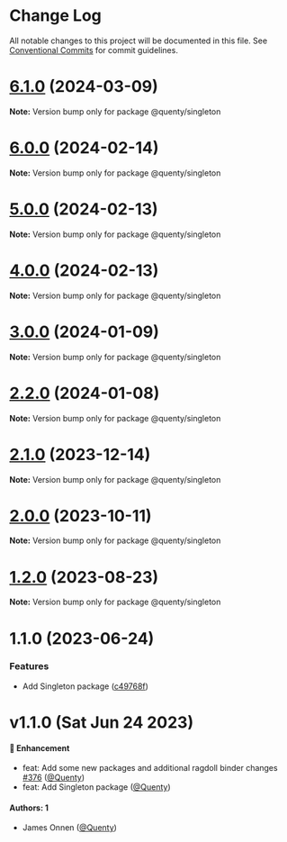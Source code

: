 # Change Log

All notable changes to this project will be documented in this file.
See [Conventional Commits](https://conventionalcommits.org) for commit guidelines.

# [6.1.0](https://github.com/Quenty/NevermoreEngine/compare/@quenty/singleton@6.0.0...@quenty/singleton@6.1.0) (2024-03-09)

**Note:** Version bump only for package @quenty/singleton





# [6.0.0](https://github.com/Quenty/NevermoreEngine/compare/@quenty/singleton@5.0.0...@quenty/singleton@6.0.0) (2024-02-14)

**Note:** Version bump only for package @quenty/singleton





# [5.0.0](https://github.com/Quenty/NevermoreEngine/compare/@quenty/singleton@4.0.0...@quenty/singleton@5.0.0) (2024-02-13)

**Note:** Version bump only for package @quenty/singleton





# [4.0.0](https://github.com/Quenty/NevermoreEngine/compare/@quenty/singleton@3.0.0...@quenty/singleton@4.0.0) (2024-02-13)

**Note:** Version bump only for package @quenty/singleton





# [3.0.0](https://github.com/Quenty/NevermoreEngine/compare/@quenty/singleton@2.2.0...@quenty/singleton@3.0.0) (2024-01-09)

**Note:** Version bump only for package @quenty/singleton





# [2.2.0](https://github.com/Quenty/NevermoreEngine/compare/@quenty/singleton@2.1.0...@quenty/singleton@2.2.0) (2024-01-08)

**Note:** Version bump only for package @quenty/singleton





# [2.1.0](https://github.com/Quenty/NevermoreEngine/compare/@quenty/singleton@2.0.0...@quenty/singleton@2.1.0) (2023-12-14)

**Note:** Version bump only for package @quenty/singleton





# [2.0.0](https://github.com/Quenty/NevermoreEngine/compare/@quenty/singleton@1.2.0...@quenty/singleton@2.0.0) (2023-10-11)

**Note:** Version bump only for package @quenty/singleton





# [1.2.0](https://github.com/Quenty/NevermoreEngine/compare/@quenty/singleton@1.1.0...@quenty/singleton@1.2.0) (2023-08-23)

**Note:** Version bump only for package @quenty/singleton





# 1.1.0 (2023-06-24)


### Features

* Add Singleton package ([c49768f](https://github.com/Quenty/NevermoreEngine/commit/c49768f60c96ccecef20fa4aa3338d8c9bf758cb))





# v1.1.0 (Sat Jun 24 2023)

#### 🚀 Enhancement

- feat: Add some new packages and additional ragdoll binder changes [#376](https://github.com/Quenty/NevermoreEngine/pull/376) ([@Quenty](https://github.com/Quenty))
- feat: Add Singleton package ([@Quenty](https://github.com/Quenty))

#### Authors: 1

- James Onnen ([@Quenty](https://github.com/Quenty))
